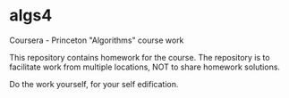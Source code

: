 algs4
=====

Coursera - Princeton "Algorithms" course work

This repository contains homework for the course. 
The repository is to facilitate work from multiple locations,
NOT to share homework solutions.

Do the work yourself, for your self edification. 

